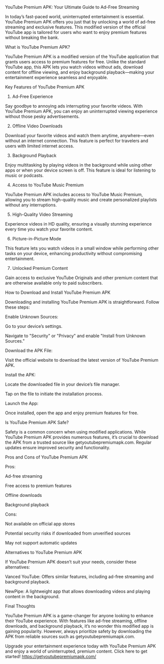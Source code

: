 YouTube Premium APK: Your Ultimate Guide to Ad-Free Streaming

In today’s fast-paced world, uninterrupted entertainment is essential. YouTube Premium APK offers you just that by unlocking a world of ad-free streaming and exclusive features. This modified version of the official YouTube app is tailored for users who want to enjoy premium features without breaking the bank.

What is YouTube Premium APK?

YouTube Premium APK is a modified version of the YouTube application that grants users access to premium features for free. Unlike the standard YouTube app, this APK lets you watch videos without ads, download content for offline viewing, and enjoy background playback—making your entertainment experience seamless and enjoyable.

Key Features of YouTube Premium APK

1. Ad-Free Experience

Say goodbye to annoying ads interrupting your favorite videos. With YouTube Premium APK, you can enjoy an uninterrupted viewing experience without those pesky advertisements.

2. Offline Video Downloads

Download your favorite videos and watch them anytime, anywhere—even without an internet connection. This feature is perfect for travelers and users with limited internet access.

3. Background Playback

Enjoy multitasking by playing videos in the background while using other apps or when your device screen is off. This feature is ideal for listening to music or podcasts.

4. Access to YouTube Music Premium

YouTube Premium APK includes access to YouTube Music Premium, allowing you to stream high-quality music and create personalized playlists without any interruptions.

5. High-Quality Video Streaming

Experience videos in HD quality, ensuring a visually stunning experience every time you watch your favorite content.

6. Picture-in-Picture Mode

This feature lets you watch videos in a small window while performing other tasks on your device, enhancing productivity without compromising entertainment.

7. Unlocked Premium Content

Gain access to exclusive YouTube Originals and other premium content that are otherwise available only to paid subscribers.

How to Download and Install YouTube Premium APK

Downloading and installing YouTube Premium APK is straightforward. Follow these steps:

Enable Unknown Sources:

Go to your device’s settings.

Navigate to "Security" or "Privacy" and enable "Install from Unknown Sources."

Download the APK File:

Visit the official website to download the latest version of YouTube Premium APK.

Install the APK:

Locate the downloaded file in your device’s file manager.

Tap on the file to initiate the installation process.

Launch the App:

Once installed, open the app and enjoy premium features for free.

Is YouTube Premium APK Safe?

Safety is a common concern when using modified applications. While YouTube Premium APK provides numerous features, it’s crucial to download the APK from a trusted source like getyoutubepremiumapk.com. Regular updates ensure improved security and functionality.

Pros and Cons of YouTube Premium APK

Pros:

Ad-free streaming

Free access to premium features

Offline downloads

Background playback

Cons:

Not available on official app stores

Potential security risks if downloaded from unverified sources

May not support automatic updates

Alternatives to YouTube Premium APK

If YouTube Premium APK doesn’t suit your needs, consider these alternatives:

Vanced YouTube: Offers similar features, including ad-free streaming and background playback.

NewPipe: A lightweight app that allows downloading videos and playing content in the background.

Final Thoughts

YouTube Premium APK is a game-changer for anyone looking to enhance their YouTube experience. With features like ad-free streaming, offline downloads, and background playback, it’s no wonder this modified app is gaining popularity. However, always prioritize safety by downloading the APK from reliable sources such as getyoutubepremiumapk.com.

Upgrade your entertainment experience today with YouTube Premium APK and enjoy a world of uninterrupted, premium content. Click here to get started! 
 https://getyoutubepremiumapk.com/

